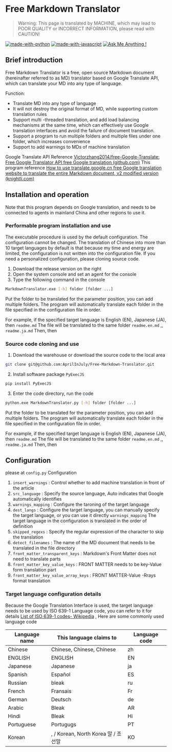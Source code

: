 # Free Markdown Translator

> Warning: This page is translated by MACHINE, which may lead to POOR QUALITY or INCORRECT INFORMATION, please read with CAUTION!

[![made-with-python](https://img.shields.io/badge/Made%20with-Python-1f425f.svg)](https://www.python.org/)
[![made-with-javascript](https://img.shields.io/badge/Made%20with-JavaScript-1f425f.svg)](https://www.javascript.com)
[![Ask Me Anything !](https://img.shields.io/badge/Ask%20me-anything-1abc9c.svg)](https://GitHub.com/Naereen/ama)

## Brief introduction

Free Markdown Translator is a free, open source Markdown document (hereinafter referred to as MD) translator based on Google Translate API, which can translate your MD into any type of language.

Function:

- Translate MD into any type of language
- It will not destroy the original format of MD, while supporting custom translation rules
- Support multi -threaded translation, and add load balancing mechanisms at the same time, which can effectively use Google translation interfaces and avoid the failure of document translation.
- Support a program to run multiple folders and multiple files under one folder, which increases convenience
- Support to add warnings to MDs of machine translation

Google Translate API Reference [Victorzhang2014/free-Google-Translate: Free Google Translator API free Google translation (github.com)](https://github.com/VictorZhang2014/free-google-translate) This program reference [How to use translate.google.cn free Google translation website to translate the entire Markdown document, v2 modified version (knightli.com)](https://www.knightli.com/zh-tw/2022/04/24/免費-google-翻譯-整篇-markdown-文檔-修改版/) 

## Installation and operation

Note that this program depends on Google translation, and needs to be connected to agents in mainland China and other regions to use it.

### Performable program installation and use

The executable procedure is used by the default configuration. The configuration cannot be changed. The translation of Chinese into more than 10 target languages ​​by default is that because my time and energy are limited, the configuration is not written into the configuration file. If you need a personalized configuration, please cloning source code.

1. Download the release version on the right
2. Open the system console and set an agent for the console
3. Type the following command in the console

```bash
MarkdownTranslator.exe [-h] folder [folder ...]
```

Put the folder to be translated for the parameter position, you can add multiple folders. The program will automatically translate each folder in the file specified in the configuration file in order.

For example, if the specified target language is English (EN), Japanese (JA), then `readme.md` The file will be translated to the same folder `readme.en.md` ,, `readme.ja.md` Then, then

### Source code cloning and use

1. Download the warehouse or download the source code to the local area

```bash
git clone git@github.com:AprilInJuly/Free-Markdown-Translator.git
```

2. Install software package `PyExecJS` 

```bash
pip install PyExecJS
```

3. Enter the code directory, run the code

```bash
python.exe MarkdownTranslator.py [-h] folder [folder ...]
```

Put the folder to be translated for the parameter position, you can add multiple folders. The program will automatically translate each folder in the file specified in the configuration file in order.

For example, if the specified target language is English (EN), Japanese (JA), then `readme.md` The file will be translated to the same folder `readme.en.md` ,, `readme.ja.md` Then, then

## Configuration

please at `config.py` Configuration

1.  `insert_warnings` : Control whether to add machine translation in front of the article
2.  `src_language` : Specify the source language, Auto indicates that Google automatically identifies
3.  `warnings_mapping` : Configure the taroning of the target language
4.  `dest_langs` : Configure the target language, you can manually specify the target language, or you can use it directly `warnings_mapping` The target language in the configuration is translated in the order of definition
5.  `skipped_regexs` : Specify the regular expression of the character to skip the translation
6.  `detect_filenames` : The name of the MD document that needs to be translated in the file directory
7.  `front_matter_transparent_keys` : Markdown's Front Matter does not need to translate parts
8.  `front_matter_key_value_keys` : FRONT MATTER needs to be key-Value form translation part
9.  `front_matter_key_value_array_keys` : FRONT MATTER-Value -Rrays format translation

### Target language configuration details

Because the Google Translation Interface is used, the target language needs to be used by ISO 639-1 Language code, you can refer to it for details [List of ISO 639-1 codes- Wikipedia](https://en.wikipedia.org/wiki/List_of_ISO_639-1_codes) , Here are some commonly used language code

| Language name| This language claims to| Language code|
| ---------- | ------------------------------ | -------- |
| Chinese| Chinese, Chinese, Chinese| zh|
| ENGLISH| ENGLISH| EN|
| Japanese| Japanese| ja|
| Spanish| Español| ES|
| Russian| bleak| ru|
| French| Fransais| Fr|
| German| Deutsch| de|
| Arabic| Bleak| AR|
| Hindi| Bleak| Hi|
| Portuguese| Portugugs| PT|
| Korean| , / Korean, North Korea 말 / 조선말| KO|


